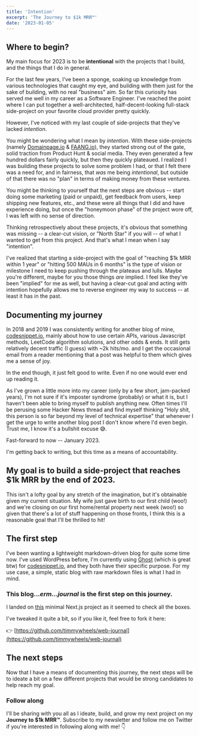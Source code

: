 ```yaml
---
title: 'Intention'
excerpt: 'The Journey to $1k MRR™'
date: '2023-01-05'
---
```


##  Where to begin?
My main focus for 2023 is to be **intentional** with the projects that I build, and the things that I do in general.

For the last few years, I've been a sponge, soaking up knowledge from various technologies that caught my eye, and building with them just for the sake of building, with no real "business" aim. So far this curiosity has served me well in my career as a Software Engineer. I've reached the point where I can put together a well-architected, half-decent-looking full-stack side-project on your favorite cloud provider pretty quickly. 

However, I've noticed with my last couple of side-projects that they've lacked _intention_.

You might be wondering what I mean by _intention_. With these side-projects (namely [Domainpage.io](https://domainpage.io?ref=journal) & [FAANG.io](https://faang.io?ref=journal)), they started strong out of the gate, solid traction from Product Hunt & social media. They even generated a few hundred dollars fairly quickly, but then they quickly plateaued. I realized I was building these projects to solve some problem I had, or that I felt there was a need for, and in fairness, that _was_ me being _intentional_, but outside of that there was no "plan" in terms of making money from these ventures.

You might be thinking to yourself that the next steps are obvious -- start doing some marketing (paid or unpaid), get feedback from users, keep shipping new features, etc., and these were all things that I did and have experience doing, but once the "honeymoon phase" of the project wore off, I was left with no sense of direction.

Thinking retrospectively about these projects, it's obvious that something was missing -- a clear-cut vision, or "North Star" if you will -- of what I wanted to get from this project. And that's what I mean when I say "intention".

I've realized that starting a side-project with the goal of "reaching $1k MRR within 1 year" or "hitting 500 MAUs in 6 months" is the type of vision or milestone I need to keep pushing through the plateaus and lulls. Maybe you're different, maybe for you those things _are_ implied. I feel like they've been "implied" for me as well, but having a clear-cut goal and acting with intention hopefully allows me to reverse engineer my way to success -- at least it has in the past. 

## Documenting my journey
In 2018 and 2019 I was consistently writing for another blog of mine, [codesnippet.io](https://codesnippet.io), mainly about how to use certain APIs, various Javascript methods, LeetCode algorithm solutions, and other odds & ends. It still gets relatively decent traffic (I guess) with ~2k hits/mo. and I get the occasional email from a reader mentioning that a post was helpful to them which gives me a sense of joy.

In the end though, it just felt good to write. Even if no one would ever end up reading it.

As I've grown a little more into my career (only by a few short, jam-packed years), I'm not sure if it's imposter syndrome (probably) or what it is, but I haven't been able to bring myself to publish anything new. Often times I'll be perusing some Hacker News thread and find myself thinking "Holy shit, this person is so far beyond my level of technical expertise" that whenever I get the urge to write another blog post I don't know where I'd even begin. Trust me, I know it's a bullshit excuse 😅.

Fast-forward to now -- January 2023. 

I'm getting back to writing, but this time as a means of accountability. 

## **My goal is to build a side-project that reaches $1k MRR by the end of 2023.** 

This isn't a lofty goal by any stretch of the imagination, but it's obtainable given my current situation. My wife just gave birth to our first child (woo!) and we're closing on our first home/rental property next week (woo!) so given that there's a lot of stuff happening on those fronts, I think this is a reasonable goal that I'll be thrilled to hit!

## The first step
I've been wanting a lightweight markdown-driven blog for quite some time now. I've used WordPress before, I'm  currently using [Ghost](https://ghost.org) (which is great btw) for [codesnippet.io](https://codesnippet.io?ref=journal), and they both have their specific purpose. For my use case, a simple, static blog with raw markdown files is what I had in mind.

### This blog..._erm_..._**journal**_ is the first step on this journey.

I landed on [this](https://vercel.com/templates/next.js/blog-with-comments) minimal Next.js project as it seemed to check all the boxes.

I've tweaked it quite a bit, so if you like it, feel free to fork it here:

👉 [https://github.com/timmywheels/web-journal](https://github.com/timmywheels/web-journal)

## The next steps
Now that I have a means of documenting this journey, the next steps will be to ideate a bit on a few different projects that would be strong candidates to help reach my goal.


### Follow along
I'll be sharing with you all as I ideate, build, and grow my next project on my **Journey to $1k MRR™**. Subscribe to my newsletter and follow me on Twitter if you're interested in following along with me! 👇
